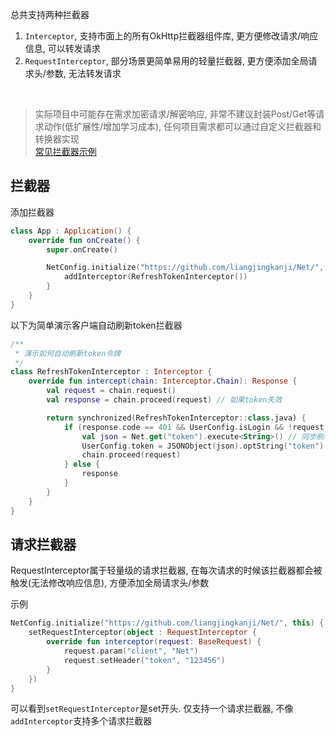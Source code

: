 总共支持两种拦截器

1. `Interceptor`, 支持市面上的所有OkHttp拦截器组件库, 更方便修改请求/响应信息, 可以转发请求
2. `RequestInterceptor`, 部分场景更简单易用的轻量拦截器, 更方便添加全局请求头/参数, 无法转发请求
<br>

> 实际项目中可能存在需求加密请求/解密响应, 非常不建议封装Post/Get等请求动作(低扩展性/增加学习成本), 任何项目需求都可以通过自定义拦截器和转换器实现 <br>
> [常见拦截器示例](https://github.com/liangjingkanji/Net/tree/master/sample/src/main/java/com/drake/net/sample/interceptor)


## 拦截器

添加拦截器

```kotlin
class App : Application() {
    override fun onCreate() {
        super.onCreate()

        NetConfig.initialize("https://github.com/liangjingkanji/Net/", this) {
            addInterceptor(RefreshTokenInterceptor())
        }
    }
}
```

以下为简单演示客户端自动刷新token拦截器

```kotlin
/**
 * 演示如何自动刷新token令牌
 */
class RefreshTokenInterceptor : Interceptor {
    override fun intercept(chain: Interceptor.Chain): Response {
        val request = chain.request()
        val response = chain.proceed(request) // 如果token失效

        return synchronized(RefreshTokenInterceptor::class.java) {
            if (response.code == 401 && UserConfig.isLogin && !request.url.pathSegments.contains("token")) {
                val json = Net.get("token").execute<String>() // 同步刷新token
                UserConfig.token = JSONObject(json).optString("token")
                chain.proceed(request)
            } else {
                response
            }
        }
    }
}
```

## 请求拦截器

RequestInterceptor属于轻量级的请求拦截器, 在每次请求的时候该拦截器都会被触发(无法修改响应信息), 方便添加全局请求头/参数

示例

```kotlin
NetConfig.initialize("https://github.com/liangjingkanji/Net/", this) {
    setRequestInterceptor(object : RequestInterceptor {
        override fun interceptor(request: BaseRequest) {
            request.param("client", "Net")
            request.setHeader("token", "123456")
        }
    })
}
```

可以看到`setRequestInterceptor`是set开头. 仅支持一个请求拦截器, 不像`addInterceptor`支持多个请求拦截器